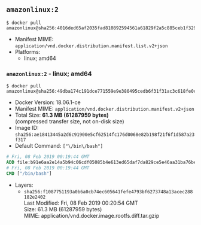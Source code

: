 ## `amazonlinux:2`

```console
$ docker pull amazonlinux@sha256:4016ded65af2035fad810892594561a61829f2a5c885ceb1f3299560cc65cf45
```

-	Manifest MIME: `application/vnd.docker.distribution.manifest.list.v2+json`
-	Platforms:
	-	linux; amd64

### `amazonlinux:2` - linux; amd64

```console
$ docker pull amazonlinux@sha256:49dba174c191dce771559e9e380495cedb6f31f31ac3c618fe0caf74f90ef9a5
```

-	Docker Version: 18.06.1-ce
-	Manifest MIME: `application/vnd.docker.distribution.manifest.v2+json`
-	Total Size: **61.3 MB (61287959 bytes)**  
	(compressed transfer size, not on-disk size)
-	Image ID: `sha256:ae18413445a2d6c91900e5cf62514fc176d0068e82b198f21f6f1d587a23f317`
-	Default Command: `["\/bin\/bash"]`

```dockerfile
# Fri, 08 Feb 2019 00:19:44 GMT
ADD file:b91e6aa2e14a5b94c06cdf05085b4e613ed65daf7da829ce5e46aa31ba76be8f in / 
# Fri, 08 Feb 2019 00:19:44 GMT
CMD ["/bin/bash"]
```

-	Layers:
	-	`sha256:f1087751193a0b6a0cb74ec605641fefe4793bf6273748a13acec288182e2402`  
		Last Modified: Fri, 08 Feb 2019 00:20:54 GMT  
		Size: 61.3 MB (61287959 bytes)  
		MIME: application/vnd.docker.image.rootfs.diff.tar.gzip
